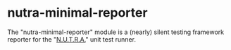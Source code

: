 # nutra-minimal-reporter
The "nutra-minimal-reporter" module is a (nearly) silent testing framework reporter for the "[N.U.T.R.A.](https://github.com/m-a-r-c-e-l-i-n-o/nutra)" unit test runner.
